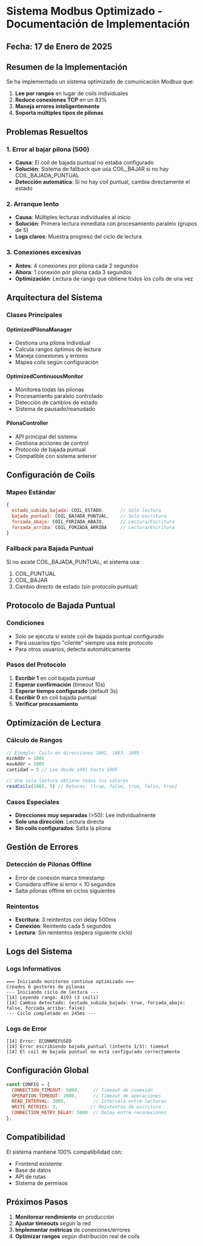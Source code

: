 # Sistema Modbus Optimizado - Documentación de Implementación

## Fecha: 17 de Enero de 2025

## Resumen de la Implementación

Se ha implementado un sistema optimizado de comunicación Modbus que:

1. **Lee por rangos** en lugar de coils individuales
2. **Reduce conexiones TCP** en un 83%
3. **Maneja errores inteligentemente**
4. **Soporta múltiples tipos de pilonas**

## Problemas Resueltos

### 1. Error al bajar pilona (500)
- **Causa**: El coil de bajada puntual no estaba configurado
- **Solución**: Sistema de fallback que usa COIL_BAJAR si no hay COIL_BAJADA_PUNTUAL
- **Detección automática**: Si no hay coil puntual, cambia directamente el estado

### 2. Arranque lento
- **Causa**: Múltiples lecturas individuales al inicio
- **Solución**: Primera lectura inmediata con procesamiento paralelo (grupos de 5)
- **Logs claros**: Muestra progreso del ciclo de lectura

### 3. Conexiones excesivas
- **Antes**: 4 conexiones por pilona cada 2 segundos
- **Ahora**: 1 conexión por pilona cada 3 segundos
- **Optimización**: Lectura de rango que obtiene todos los coils de una vez

## Arquitectura del Sistema

### Clases Principales

#### OptimizedPilonaManager
- Gestiona una pilona individual
- Calcula rangos óptimos de lectura
- Maneja conexiones y errores
- Mapea coils según configuración

#### OptimizedContinuousMonitor
- Monitorea todas las pilonas
- Procesamiento paralelo controlado
- Detección de cambios de estado
- Sistema de pausado/reanudado

#### PilonaController
- API principal del sistema
- Gestiona acciones de control
- Protocolo de bajada puntual
- Compatible con sistema anterior

## Configuración de Coils

### Mapeo Estándar
```javascript
{
  estado_subida_bajada: COIL_ESTADO,      // Solo lectura
  bajada_puntual: COIL_BAJADA_PUNTUAL,    // Solo escritura
  forzada_abajo: COIL_FORZADA_ABAJO,      // Lectura/Escritura
  forzada_arriba: COIL_FORZADA_ARRIBA     // Lectura/Escritura
}
```

### Fallback para Bajada Puntual
Si no existe COIL_BAJADA_PUNTUAL, el sistema usa:
1. COIL_PUNTUAL
2. COIL_BAJAR
3. Cambio directo de estado (sin protocolo puntual)

## Protocolo de Bajada Puntual

### Condiciones
- Solo se ejecuta si existe coil de bajada puntual configurado
- Para usuarios tipo "cliente" siempre usa este protocolo
- Para otros usuarios, detecta automáticamente

### Pasos del Protocolo
1. **Escribir 1** en coil bajada puntual
2. **Esperar confirmación** (timeout 10s)
3. **Esperar tiempo configurado** (default 3s)
4. **Escribir 0** en coil bajada puntual
5. **Verificar procesamiento**

## Optimización de Lectura

### Cálculo de Rangos
```javascript
// Ejemplo: Coils en direcciones 1001, 1003, 1005
minAddr = 1001
maxAddr = 1005
cantidad = 5 // Lee desde 1001 hasta 1005

// Una sola lectura obtiene todos los valores
readCoils(1001, 5) // Returns: [true, false, true, false, true]
```

### Casos Especiales
- **Direcciones muy separadas** (>50): Lee individualmente
- **Solo una dirección**: Lectura directa
- **Sin coils configurados**: Salta la pilona

## Gestión de Errores

### Detección de Pilonas Offline
- Error de conexión marca timestamp
- Considera offline si error < 10 segundos
- Salta pilonas offline en ciclos siguientes

### Reintentos
- **Escritura**: 3 reintentos con delay 500ms
- **Conexión**: Reintento cada 5 segundos
- **Lectura**: Sin reintentos (espera siguiente ciclo)

## Logs del Sistema

### Logs Informativos
```
=== Iniciando monitoreo continuo optimizado ===
Creados 6 gestores de pilonas
--- Iniciando ciclo de lectura ---
[14] Leyendo rango: 8193 (3 coils)
[14] Cambio detectado: {estado_subida_bajada: true, forzada_abajo: false, forzada_arriba: false}
--- Ciclo completado en 245ms ---
```

### Logs de Error
```
[14] Error: ECONNREFUSED
[14] Error escribiendo bajada_puntual (intento 1/3): timeout
[14] El coil de bajada puntual no está configurado correctamente
```

## Configuración Global

```javascript
const CONFIG = {
  CONNECTION_TIMEOUT: 5000,     // Timeout de conexión
  OPERATION_TIMEOUT: 2000,      // Timeout de operaciones
  READ_INTERVAL: 3000,          // Intervalo entre lecturas
  WRITE_RETRIES: 3,            // Reintentos de escritura
  CONNECTION_RETRY_DELAY: 5000  // Delay entre reconexiones
};
```

## Compatibilidad

El sistema mantiene 100% compatibilidad con:
- Frontend existente
- Base de datos
- API de rutas
- Sistema de permisos

## Próximos Pasos

1. **Monitorear rendimiento** en producción
2. **Ajustar timeouts** según la red
3. **Implementar métricas** de conexiones/errores
4. **Optimizar rangos** según distribución real de coils
